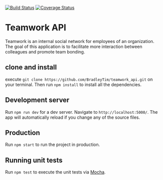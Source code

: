 [![Build Status](https://travis-ci.org/BradleyTim/teamwork_api.svg?branch=develop)](https://travis-ci.org/BradleyTim/teamwork_api) [![Coverage Status](https://coveralls.io/repos/github/BradleyTim/teamwork_api/badge.svg?branch=develop)](https://coveralls.io/github/BradleyTim/teamwork_api?branch=develop)

# Teamwork API

Teamwork is an internal social network for employees of an organization. The goal of this
application is to facilitate more interaction between colleagues and promote team bonding.

## clone and install

execute `git clone https://github.com/BradleyTim/teamwork_api.git` on your terminal.
Then run `npm install` to install all the dependencies.

## Development server

Run `npm run dev` for a dev server. Navigate to `http://localhost:5000/`. The app will automatically reload if you change any of the source files.

## Production

Run `npm start` to run the project in production.

## Running unit tests

Run `npm test` to execute the unit tests via [Mocha](https://mochajs.org).

